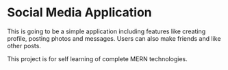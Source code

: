 # Social Media Application #

This is going to be a simple application including features like creating profile, posting photos and messages.
Users can also make friends and like other posts.

This project is for self learning of complete MERN technologies.
